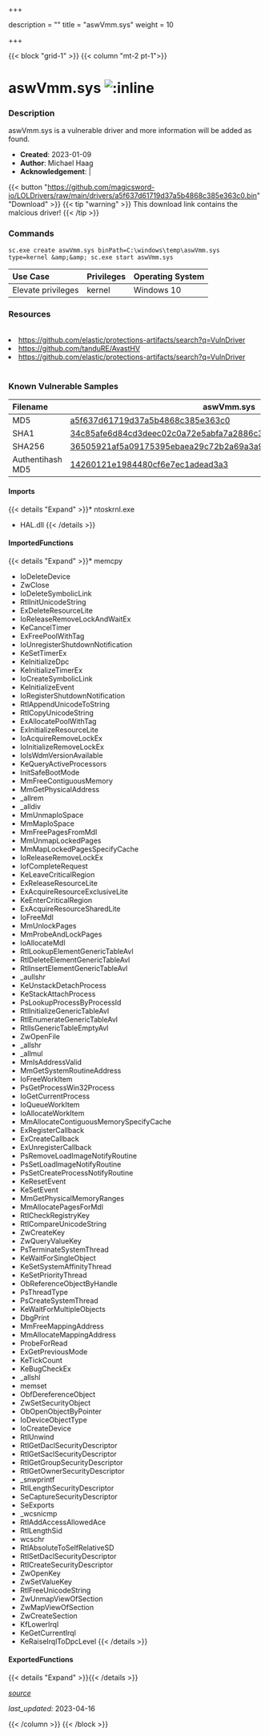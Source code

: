 +++

description = ""
title = "aswVmm.sys"
weight = 10

+++


{{< block "grid-1" >}}
{{< column "mt-2 pt-1">}}


# aswVmm.sys ![:inline](/images/twitter_verified.png) 


### Description

aswVmm.sys is a vulnerable driver and more information will be added as found.

- **Created**: 2023-01-09
- **Author**: Michael Haag
- **Acknowledgement**:  | [](https://twitter.com/)

{{< button "https://github.com/magicsword-io/LOLDrivers/raw/main/drivers/a5f637d61719d37a5b4868c385e363c0.bin" "Download" >}}
{{< tip "warning" >}}
This download link contains the malcious driver!
{{< /tip >}}

### Commands

```
sc.exe create aswVmm.sys binPath=C:\windows\temp\aswVmm.sys type=kernel &amp;&amp; sc.exe start aswVmm.sys
```

| Use Case | Privileges | Operating System | 
|:---- | ---- | ---- |
| Elevate privileges | kernel | Windows 10 |

### Resources
<br>
<li><a href=" https://github.com/elastic/protections-artifacts/search?q=VulnDriver"> https://github.com/elastic/protections-artifacts/search?q=VulnDriver</a></li>
<li><a href="https://github.com/tanduRE/AvastHV">https://github.com/tanduRE/AvastHV</a></li>
<li><a href="https://github.com/elastic/protections-artifacts/search?q=VulnDriver">https://github.com/elastic/protections-artifacts/search?q=VulnDriver</a></li>
<br>

### Known Vulnerable Samples

| Filename | aswVmm.sys |
|:---- | ---- | 
| MD5 | <a href="https://www.virustotal.com/gui/file/a5f637d61719d37a5b4868c385e363c0">a5f637d61719d37a5b4868c385e363c0</a> |
| SHA1 | <a href="https://www.virustotal.com/gui/file/34c85afe6d84cd3deec02c0a72e5abfa7a2886c3">34c85afe6d84cd3deec02c0a72e5abfa7a2886c3</a> |
| SHA256 | <a href="https://www.virustotal.com/gui/file/36505921af5a09175395ebaea29c72b2a69a3a9204384a767a5be8a721f31b10">36505921af5a09175395ebaea29c72b2a69a3a9204384a767a5be8a721f31b10</a> |
| Authentihash MD5 | <a href="https://www.virustotal.com/gui/search/authentihash%253A14260121e1984480cf6e7ec1adead3a3">14260121e1984480cf6e7ec1adead3a3</a> || Authentihash SHA1 | <a href="https://www.virustotal.com/gui/search/authentihash%253Abce48d80831090b849b7f0d2f9dffd36ec44d894">bce48d80831090b849b7f0d2f9dffd36ec44d894</a> || Authentihash SHA256 | <a href="https://www.virustotal.com/gui/search/authentihash%253Aa2b0b2e9e458016b22ebbf47411008f0a87efd9103b125870ce37246ab5bdff0">a2b0b2e9e458016b22ebbf47411008f0a87efd9103b125870ce37246ab5bdff0</a> || Signature | AVAST Software, VeriSign Class 3 Code Signing 2010 CA, VeriSign   || Company | AVAST Software || Description | avast! VM Monitor || Product | avast! Antivirus || OriginalFilename | aswVmm.sys |
#### Imports
{{< details "Expand" >}}* ntoskrnl.exe
* HAL.dll
{{< /details >}}
#### ImportedFunctions
{{< details "Expand" >}}* memcpy
* IoDeleteDevice
* ZwClose
* IoDeleteSymbolicLink
* RtlInitUnicodeString
* ExDeleteResourceLite
* IoReleaseRemoveLockAndWaitEx
* KeCancelTimer
* ExFreePoolWithTag
* IoUnregisterShutdownNotification
* KeSetTimerEx
* KeInitializeDpc
* KeInitializeTimerEx
* IoCreateSymbolicLink
* KeInitializeEvent
* IoRegisterShutdownNotification
* RtlAppendUnicodeToString
* RtlCopyUnicodeString
* ExAllocatePoolWithTag
* ExInitializeResourceLite
* IoAcquireRemoveLockEx
* IoInitializeRemoveLockEx
* IoIsWdmVersionAvailable
* KeQueryActiveProcessors
* InitSafeBootMode
* MmFreeContiguousMemory
* MmGetPhysicalAddress
* _allrem
* _alldiv
* MmUnmapIoSpace
* MmMapIoSpace
* MmFreePagesFromMdl
* MmUnmapLockedPages
* MmMapLockedPagesSpecifyCache
* IoReleaseRemoveLockEx
* IofCompleteRequest
* KeLeaveCriticalRegion
* ExReleaseResourceLite
* ExAcquireResourceExclusiveLite
* KeEnterCriticalRegion
* ExAcquireResourceSharedLite
* IoFreeMdl
* MmUnlockPages
* MmProbeAndLockPages
* IoAllocateMdl
* RtlLookupElementGenericTableAvl
* RtlDeleteElementGenericTableAvl
* RtlInsertElementGenericTableAvl
* _aullshr
* KeUnstackDetachProcess
* KeStackAttachProcess
* PsLookupProcessByProcessId
* RtlInitializeGenericTableAvl
* RtlEnumerateGenericTableAvl
* RtlIsGenericTableEmptyAvl
* ZwOpenFile
* _allshr
* _allmul
* MmIsAddressValid
* MmGetSystemRoutineAddress
* IoFreeWorkItem
* PsGetProcessWin32Process
* IoGetCurrentProcess
* IoQueueWorkItem
* IoAllocateWorkItem
* MmAllocateContiguousMemorySpecifyCache
* ExRegisterCallback
* ExCreateCallback
* ExUnregisterCallback
* PsRemoveLoadImageNotifyRoutine
* PsSetLoadImageNotifyRoutine
* PsSetCreateProcessNotifyRoutine
* KeResetEvent
* KeSetEvent
* MmGetPhysicalMemoryRanges
* MmAllocatePagesForMdl
* RtlCheckRegistryKey
* RtlCompareUnicodeString
* ZwCreateKey
* ZwQueryValueKey
* PsTerminateSystemThread
* KeWaitForSingleObject
* KeSetSystemAffinityThread
* KeSetPriorityThread
* ObReferenceObjectByHandle
* PsThreadType
* PsCreateSystemThread
* KeWaitForMultipleObjects
* DbgPrint
* MmFreeMappingAddress
* MmAllocateMappingAddress
* ProbeForRead
* ExGetPreviousMode
* KeTickCount
* KeBugCheckEx
* _allshl
* memset
* ObfDereferenceObject
* ZwSetSecurityObject
* ObOpenObjectByPointer
* IoDeviceObjectType
* IoCreateDevice
* RtlUnwind
* RtlGetDaclSecurityDescriptor
* RtlGetSaclSecurityDescriptor
* RtlGetGroupSecurityDescriptor
* RtlGetOwnerSecurityDescriptor
* _snwprintf
* RtlLengthSecurityDescriptor
* SeCaptureSecurityDescriptor
* SeExports
* _wcsnicmp
* RtlAddAccessAllowedAce
* RtlLengthSid
* wcschr
* RtlAbsoluteToSelfRelativeSD
* RtlSetDaclSecurityDescriptor
* RtlCreateSecurityDescriptor
* ZwOpenKey
* ZwSetValueKey
* RtlFreeUnicodeString
* ZwUnmapViewOfSection
* ZwMapViewOfSection
* ZwCreateSection
* KfLowerIrql
* KeGetCurrentIrql
* KeRaiseIrqlToDpcLevel
{{< /details >}}
#### ExportedFunctions
{{< details "Expand" >}}{{< /details >}}



[*source*](https://github.com/magicsword-io/LOLDrivers/tree/main/yaml/aswvmm.yaml)

*last_updated:* 2023-04-16








{{< /column >}}
{{< /block >}}
